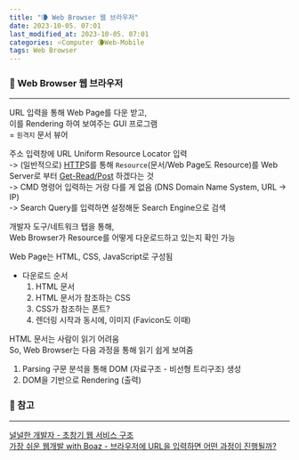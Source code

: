 ```yaml
---
title: "🌘 Web Browser 웹 브라우저"
date: 2023-10-05. 07:01
last_modified_at: 2023-10-05. 07:01
categories: ⭐Computer 🌘Web-Mobile
tags: Web Browser
---
```


### 💫 Web Browser 웹 브라우저

---

URL 입력을 통해 Web Page를 다운 받고,  
이를 Rendering 하여 보여주는 GUI 프로그램  
= `원격지` 문서 뷰어  

주소 입력창에 URL Uniform Resource Locator 입력  
-> (일반적으로) [HTTP](https://mascari4615.github.io/posts/HTTP/)S를 통해 `Resource`(문서/Web Page도 Resource)를 Web Server로 부터 [Get-Read/Post](https://mascari4615.github.io/posts/Get-Post/) 하겠다는 것  
-> CMD 명령어 입력하는 거랑 다를 게 없음 (DNS Domain Name System, URL -> IP)  
-> Search Query를 입력하면 설정해둔 Search Engine으로 검색  

개발자 도구/네트워크 탭을 통해,  
Web Browser가 Resource를 어떻게 다운로드하고 있는지 확인 가능  

Web Page는 HTML, CSS, JavaScript로 구성됨  

- 다운로드 순서
  1. HTML 문서
  2. HTML 문서가 참조하는 CSS
  3. CSS가 참조하는 폰트?
  4. 렌더링 시작과 동시에, 이미지 (Favicon도 이때)

HTML 문서는 사람이 읽기 어려움  
So, Web Browser는 다음 과정을 통해 읽기 쉽게 보여줌  

1. Parsing 구문 분석을 통해 DOM (자료구조 - 비선형 트리구조) 생성  
2. DOM을 기반으로 Rendering (출력)  

### 💫 참고

---

[널널한 개발자 - 초창기 웹 서비스 구조](https://youtu.be/4Sfned8HLzk?si=_gVz3bwTPSAmk2_v)  
[가장 쉬운 웹개발 with Boaz - 브라우저에 URL을 입력하면 어떤 과정이 진행될까?](https://youtu.be/ipwfEUslfQA?si=PYRBblbYqZD8Bc7u)  
